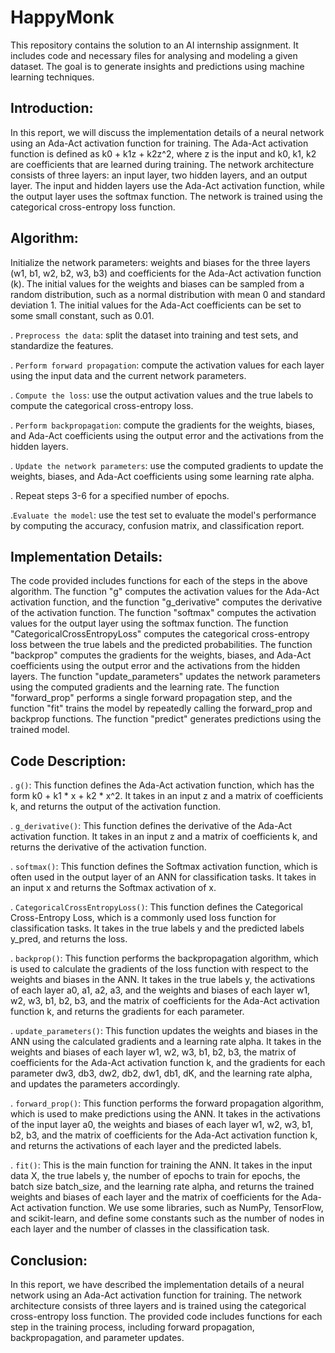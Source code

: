 # HappyMonk
This repository contains the solution to an AI internship assignment. It includes code and necessary files for analysing and modeling a given dataset. The goal is to generate insights and predictions using machine learning techniques.

## Introduction:

In this report, we will discuss the implementation details of a neural network using an Ada-Act activation function for training. The Ada-Act activation function is defined as k0 + k1z + k2z^2, where z is the input and k0, k1, k2 are coefficients that are learned during training. The network architecture consists of three layers: an input layer, two hidden layers, and an output layer. The input and hidden layers use the Ada-Act activation function, while the output layer uses the softmax function. The network is trained using the categorical cross-entropy loss function.

## Algorithm:

Initialize the network parameters: weights and biases for the three layers (w1, b1, w2, b2, w3, b3) and coefficients for the Ada-Act activation function (k). The initial values for the weights and biases can be sampled from a random distribution, such as a normal distribution with mean 0 and standard deviation 1. The initial values for the Ada-Act coefficients can be set to some small constant, such as 0.01.

. `Preprocess the data`: split the dataset into training and test sets, and standardize the features.

. `Perform forward propagation`: compute the activation values for each layer using the input data and the current network parameters.

. `Compute the loss`: use the output activation values and the true labels to compute the categorical cross-entropy loss.

. `Perform backpropagation`: compute the gradients for the weights, biases, and Ada-Act coefficients using the output error and the activations from the hidden layers.

. `Update the network parameters`: use the computed gradients to update the weights, biases, and Ada-Act coefficients using some learning rate alpha.

. Repeat steps 3-6 for a specified number of epochs.

.`Evaluate the model`: use the test set to evaluate the model's performance by computing the accuracy, confusion matrix, and classification report.

## Implementation Details:

The code provided includes functions for each of the steps in the above algorithm. The function "g" computes the activation values for the Ada-Act activation function, and the function "g_derivative" computes the derivative of the activation function. The function "softmax" computes the activation values for the output layer using the softmax function. The function "CategoricalCrossEntropyLoss" computes the categorical cross-entropy loss between the true labels and the predicted probabilities. The function "backprop" computes the gradients for the weights, biases, and Ada-Act coefficients using the output error and the activations from the hidden layers. The function "update_parameters" updates the network parameters using the computed gradients and the learning rate. The function "forward_prop" performs a single forward propagation step, and the function "fit" trains the model by repeatedly calling the forward_prop and backprop functions. The function "predict" generates predictions using the trained model.

## Code Description:

. `g()`: This function defines the Ada-Act activation function, which has the form k0 + k1 * x + k2 * x^2. It takes in an input z and a matrix of coefficients k, and returns the output of the activation function.

. `g_derivative()`: This function defines the derivative of the Ada-Act activation function. It takes in an input z and a matrix of coefficients k, and returns the derivative of the activation function.

. `softmax()`: This function defines the Softmax activation function, which is often used in the output layer of an ANN for classification tasks. It takes in an input x and returns the Softmax activation of x.

. `CategoricalCrossEntropyLoss()`: This function defines the Categorical Cross-Entropy Loss, which is a commonly used loss function for classification tasks. It takes in the true labels y and the predicted labels y_pred, and returns the loss.

. `backprop()`: This function performs the backpropagation algorithm, which is used to calculate the gradients of the loss function with respect to the weights and biases in the ANN. It takes in the true labels y, the activations of each layer a0, a1, a2, a3, and the weights and biases of each layer w1, w2, w3, b1, b2, b3, and the matrix of coefficients for the Ada-Act activation function k, and returns the gradients for each parameter.

. `update_parameters()`: This function updates the weights and biases in the ANN using the calculated gradients and a learning rate alpha. It takes in the weights and biases of each layer w1, w2, w3, b1, b2, b3, the matrix of coefficients for the Ada-Act activation function k, and the gradients for each parameter dw3, db3, dw2, db2, dw1, db1, dK, and the learning rate alpha, and updates the parameters accordingly.

. `forward_prop()`: This function performs the forward propagation algorithm, which is used to make predictions using the ANN. It takes in the activations of the input layer a0, the weights and biases of each layer w1, w2, w3, b1, b2, b3, and the matrix of coefficients for the Ada-Act activation function k, and returns the activations of each layer and the predicted labels.

. `fit()`: This is the main function for training the ANN. It takes in the input data X, the true labels y, the number of epochs to train for epochs, the batch size batch_size, and the learning rate alpha, and returns the trained weights and biases of each layer and the matrix of coefficients for the Ada-Act activation function.
We use some libraries, such as NumPy, TensorFlow, and scikit-learn, and define some constants such as the number of nodes in each layer and the number of classes in the classification task.

## Conclusion:

In this report, we have described the implementation details of a neural network using an Ada-Act activation function for training. The network architecture consists of three layers and is trained using the categorical cross-entropy loss function. The provided code includes functions for each step in the training process, including forward propagation, backpropagation, and parameter updates.
